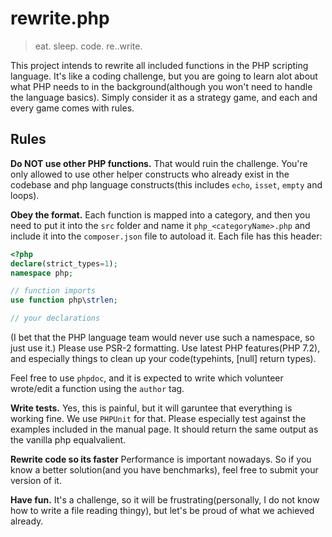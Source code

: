 # rewrite.php

> eat. sleep. code. re..write.

This project intends to rewrite all included functions in the PHP scripting language. It's like a coding challenge, but you are going to learn alot about what PHP needs to in the background(although you won't need to handle the language basics). Simply consider it as a strategy game, and each and every game comes with rules.

## Rules

**Do NOT use other PHP functions.**
That would ruin the challenge. You're only allowed to use other helper constructs who already exist in the codebase and php language constructs(this includes `echo`, `isset`, `empty` and loops).

**Obey the format.**
Each function is mapped into a category, and then you need to put it into the `src` folder and name it `php_<categoryName>.php` and include it into the `composer.json` file to autoload it. Each file has this header:
```php
<?php
declare(strict_types=1);
namespace php;

// function imports
use function php\strlen;

// your declarations

```
(I bet that the PHP language team would never use such a namespace, so just use it.)
Please use PSR-2 formatting.
Use latest PHP features(PHP 7.2), and especially things to clean up your code(typehints, [null] return types).

Feel free to use `phpdoc`, and it is expected to write which volunteer wrote/edit a function using the `author` tag.

**Write tests.**
Yes, this is painful, but it will garuntee that everything is working fine. We use `PHPUnit` for that. Please especially test against the examples included in the manual page. It should return the same output as the vanilla php equalvalient.

**Rewrite code so its faster**
Performance is important nowadays. So if you know a better solution(and you have benchmarks), feel free to submit your version of it.

**Have fun.**
It's a challenge, so it will be frustrating(personally, I do not know how to write a file reading thingy), but let's be proud of what we achieved already.